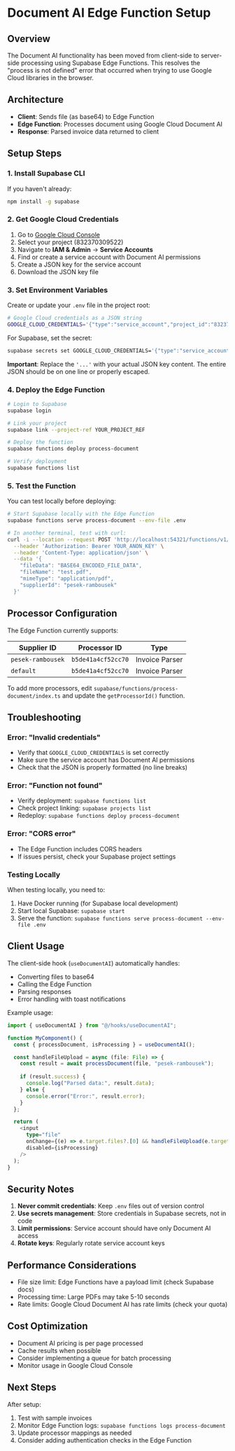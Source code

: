 # Document AI Edge Function Setup

## Overview
The Document AI functionality has been moved from client-side to server-side processing using Supabase Edge Functions. This resolves the "process is not defined" error that occurred when trying to use Google Cloud libraries in the browser.

## Architecture
- **Client**: Sends file (as base64) to Edge Function
- **Edge Function**: Processes document using Google Cloud Document AI
- **Response**: Parsed invoice data returned to client

## Setup Steps

### 1. Install Supabase CLI
If you haven't already:
```bash
npm install -g supabase
```

### 2. Get Google Cloud Credentials

1. Go to [Google Cloud Console](https://console.cloud.google.com/)
2. Select your project (832370309522)
3. Navigate to **IAM & Admin** → **Service Accounts**
4. Find or create a service account with Document AI permissions
5. Create a JSON key for the service account
6. Download the JSON key file

### 3. Set Environment Variables

Create or update your `.env` file in the project root:

```bash
# Google Cloud credentials as a JSON string
GOOGLE_CLOUD_CREDENTIALS='{"type":"service_account","project_id":"832370309522",...}'
```

For Supabase, set the secret:

```bash
supabase secrets set GOOGLE_CLOUD_CREDENTIALS='{"type":"service_account","project_id":"832370309522",...}'
```

**Important**: Replace the `'...'` with your actual JSON key content. The entire JSON should be on one line or properly escaped.

### 4. Deploy the Edge Function

```bash
# Login to Supabase
supabase login

# Link your project
supabase link --project-ref YOUR_PROJECT_REF

# Deploy the function
supabase functions deploy process-document

# Verify deployment
supabase functions list
```

### 5. Test the Function

You can test locally before deploying:

```bash
# Start Supabase locally with the Edge Function
supabase functions serve process-document --env-file .env

# In another terminal, test with curl:
curl -i --location --request POST 'http://localhost:54321/functions/v1/process-document' \
  --header 'Authorization: Bearer YOUR_ANON_KEY' \
  --header 'Content-Type: application/json' \
  --data '{
    "fileData": "BASE64_ENCODED_FILE_DATA",
    "fileName": "test.pdf",
    "mimeType": "application/pdf",
    "supplierId": "pesek-rambousek"
  }'
```

## Processor Configuration

The Edge Function currently supports:

| Supplier ID | Processor ID | Type |
|------------|-------------|------|
| `pesek-rambousek` | `b5de41a4cf52cc70` | Invoice Parser |
| `default` | `b5de41a4cf52cc70` | Invoice Parser |

To add more processors, edit `supabase/functions/process-document/index.ts` and update the `getProcessorId()` function.

## Troubleshooting

### Error: "Invalid credentials"
- Verify that `GOOGLE_CLOUD_CREDENTIALS` is set correctly
- Make sure the service account has Document AI permissions
- Check that the JSON is properly formatted (no line breaks)

### Error: "Function not found"
- Verify deployment: `supabase functions list`
- Check project linking: `supabase projects list`
- Redeploy: `supabase functions deploy process-document`

### Error: "CORS error"
- The Edge Function includes CORS headers
- If issues persist, check your Supabase project settings

### Testing Locally
When testing locally, you need to:
1. Have Docker running (for Supabase local development)
2. Start local Supabase: `supabase start`
3. Serve the function: `supabase functions serve process-document --env-file .env`

## Client Usage

The client-side hook (`useDocumentAI`) automatically handles:
- Converting files to base64
- Calling the Edge Function
- Parsing responses
- Error handling with toast notifications

Example usage:
```typescript
import { useDocumentAI } from "@/hooks/useDocumentAI";

function MyComponent() {
  const { processDocument, isProcessing } = useDocumentAI();

  const handleFileUpload = async (file: File) => {
    const result = await processDocument(file, "pesek-rambousek");
    
    if (result.success) {
      console.log("Parsed data:", result.data);
    } else {
      console.error("Error:", result.error);
    }
  };

  return (
    <input 
      type="file" 
      onChange={(e) => e.target.files?.[0] && handleFileUpload(e.target.files[0])}
      disabled={isProcessing}
    />
  );
}
```

## Security Notes

1. **Never commit credentials**: Keep `.env` files out of version control
2. **Use secrets management**: Store credentials in Supabase secrets, not in code
3. **Limit permissions**: Service account should have only Document AI access
4. **Rotate keys**: Regularly rotate service account keys

## Performance Considerations

- File size limit: Edge Functions have a payload limit (check Supabase docs)
- Processing time: Large PDFs may take 5-10 seconds
- Rate limits: Google Cloud Document AI has rate limits (check your quota)

## Cost Optimization

- Document AI pricing is per page processed
- Cache results when possible
- Consider implementing a queue for batch processing
- Monitor usage in Google Cloud Console

## Next Steps

After setup:
1. Test with sample invoices
2. Monitor Edge Function logs: `supabase functions logs process-document`
3. Update processor mappings as needed
4. Consider adding authentication checks in the Edge Function

